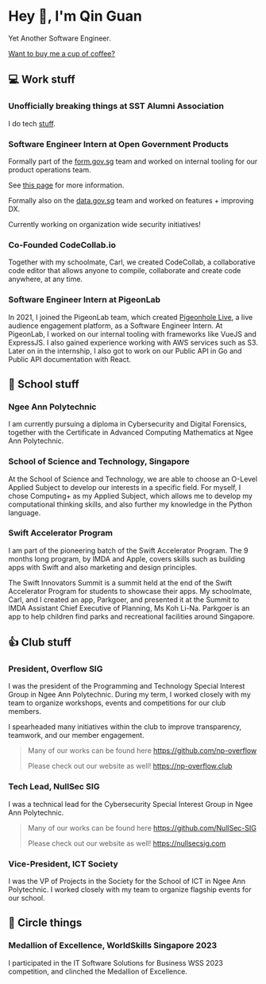 # Hey :wave:, I'm Qin Guan

Yet Another Software Engineer.

[Want to buy me a cup of coffee?](https://donate.stripe.com/5kA6pAbQReQO2LC000)

## :computer: Work stuff

### Unofficially breaking things at SST Alumni Association

I do tech [stuff](https://github.com/sstalumniassociation).

### Software Engineer Intern at Open Government Products <Badge text="current" />

Formally part of the [form.gov.sg](https://form.gov.sg) team and worked on internal tooling for our product operations team.

See [this page](/projects#adminformgovsg) for more information.

Formally also on the [data.gov.sg](https://data.gov.sg) team and worked on features + improving DX.

Currently working on organization wide security initiatives!

### Co-Founded CodeCollab.io <Badge type="info" text="2018-2023" />

Together with my schoolmate, Carl, we created CodeCollab, a collaborative code editor that allows anyone to compile, collaborate and create code anywhere, at any time.

### Software Engineer Intern at PigeonLab <Badge type="info" text="2021" />

In 2021, I joined the PigeonLab team, which created [Pigeonhole Live](https://pigeonholelive.com), a live audience engagement platform, as a Software Engineer Intern. At PigeonLab, I worked on our internal tooling with frameworks like VueJS and ExpressJS. I also gained experience working with AWS services such as S3. Later on in the internship, I also got to work on our Public API in Go and Public API documentation with React.

## :school: School stuff

### Ngee Ann Polytechnic <Badge type="tip" text="2021 - 2024" />

I am currently pursuing a diploma in Cybersecurity and Digital Forensics, together with the Certificate in Advanced Computing Mathematics at Ngee Ann Polytechnic.

### School of Science and Technology, Singapore <Badge type="info" text="2017 - 2020" />

At the School of Science and Technology, we are able to choose an O-Level Applied Subject to develop our interests in a specific field. For myself, I chose Computing+ as my Applied Subject, which allows me to develop my computational thinking skills, and also further my knowledge in the Python language.

### Swift Accelerator Program <Badge type="info" text="2018" />

I am part of the pioneering batch of the Swift Accelerator Program. The 9 months long program, by IMDA and Apple, covers skills such as building apps with Swift and also marketing and design principles.

The Swift Innovators Summit is a summit held at the end of the Swift Accelerator Program for students to showcase their apps. My schoolmate, Carl, and I created an app, Parkgoer, and presented it at the Summit to IMDA Assistant Chief Executive of Planning, Ms Koh Li-Na. Parkgoer is an app to help children find parks and recreational facilities around Singapore.

## :thumbsup: Club stuff

### President, Overflow SIG

I was the president of the Programming and Technology Special Interest Group in Ngee Ann Polytechnic. During my term, I worked closely with my team to organize workshops, events and competitions for our club members.

I spearheaded many initiatives within the club to improve transparency, teamwork, and our member engagement.

> Many of our works can be found here <https://github.com/np-overflow>
>
> Please check out our website as well! <https://np-overflow.club>

### Tech Lead, NullSec SIG

I was a technical lead for the Cybersecurity Special Interest Group in Ngee Ann Polytechnic.

> Many of our works can be found here <https://github.com/NullSec-SIG>
>
> Please check out our website as well! <https://nullsecsig.com>

### Vice-President, ICT Society

I was the VP of Projects in the Society for the School of ICT in Ngee Ann Polytechnic. I worked closely with my team to organize flagship events for our school.

## :medal_sports: Circle things

### Medallion of Excellence, WorldSkills Singapore 2023

I participated in the IT Software Solutions for Business WSS 2023 competition, and clinched the Medallion of Excellence.
